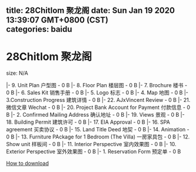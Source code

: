 
title: 28Chitlom 聚龙阁
date: Sun Jan 19 2020 13:39:07 GMT+0800 (CST)    
categories: baidu
---

# 28Chitlom 聚龙阁
size: N/A
 
 
|- 9. Unit Plan 户型图 - 0 B
|- 8. Floor Plan 楼层图 - 0 B
|- 7. Brochure 楼书 - 0 B
|- 6. Sales Kit 销售手册 - 0 B
|- 5. Logo 标志 - 0 B
|- 4. Map 地图 - 0 B
|- 3.Construction Progress 建筑详情 - 0 B
|- 22. AJxVincent Review - 0 B
|- 21. 微信文章 Wechat - 0 B
|- 20. Project Bank Account for Payment 付款信息 - 0 B
|- 2. Confirmed Mailing Address 确认地址 - 0 B
|- 19. Views 景观 - 0 B
|- 18. Building Permit 建筑许可 - 0 B
|- 17. EIA Approval - 0 B
|- 16. SPA agreement 买卖协议 - 0 B
|- 15. Land Title Deed 地契 - 0 B
|- 14. Animation - 0 B
|- 13. Furniture PAckage for 1 Bedroom (The Villa) 一房家具包 - 0 B
|- 12. Show unit 样板间 - 0 B
|- 11. Interior Perspective 室内效果图 - 0 B
|- 10. Exterior Perspective 室外效果图 - 0 B
|- 1. Reservation Form 预定单 - 0 B

[How to download](https://bpcam.bemobtrk.com/go/2ceec3aa-1ca2-46d6-b9ff-aaa5c184517c?jno=3951)